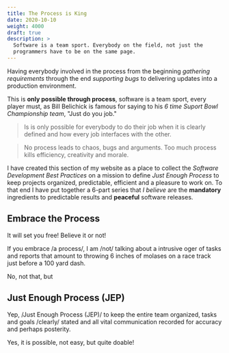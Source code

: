 ```yaml
---
title: The Process is King
date: 2020-10-10
weight: 4000
draft: true
description: >
  Software is a team sport. Everybody on the field, not just the
  programmers have to be on the same page.
---
```



Having everybody involved in the process from the beginning
_gathering requirements_ through the end _supporting bugs_ to
delivering updates into a production environment. 

This is **only possible through process**, software is a team sport,
every player must, as Bill Belichick is famous for saying to his _6
time Suport Bowl Championship team_, "Just do you job."

> Is is only possible for everybody to do their job when it is clearly
> defined and how every job interfaces with the other.


> No process leads to chaos, bugs and arguments. Too much process
> kills efficiency, creativity and morale.

I have created this section of my website as a place to collect the
_Software Development Best Practices_ on a mission to define _Just
Enough Process_ to keep projects organized, predictable, efficient and
a pleasure to work on. To that end I have put together a 6-part series
that _I believe_ are the **mandatory** ingredients to predictable
results and **peaceful** software releases.


## Embrace the Process

It will set you free! Believe it or not! 

If you embrace /a process/, I am /not/ talking about a intrusive oger
of tasks and reports that amount to throwing 6 inches of molases on a
race track just before a 100 yard dash.

No, not that, but 

## Just Enough Process (JEP)

Yep, /Just Enough Process (JEP)/ to keep the entire team organized,
tasks and goals /clearly/ stated and all vital communication recorded
for accuracy and perhaps posterity.

Yes, it is possible, not easy, but quite doable!

